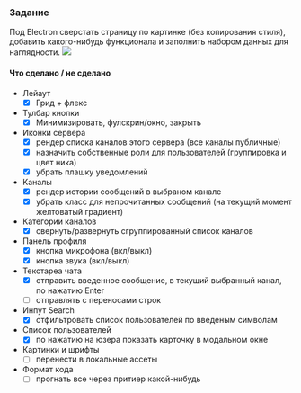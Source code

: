 ### Задание
Под Electron сверстать страницу по картинке (без копирования стиля), добавить какого-нибудь функционала и заполнить набором данных для наглядности.
![](https://cdn.lo4d.com/t/screenshot/discord.png)
#### Что сделано / не сделано
+ Лейаут
	- [x] Грид + флекс
+ Тулбар кнопки
	- [x] Минимизировать, фулскрин/окно, закрыть
+ Иконки сервера
	- [x] рендер списка каналов этого сервера (все каналы публичные)
	- [x] назначить собственные роли для пользователей (группировка и цвет ника)
	- [x] убрать плашку уведомлений
+ Каналы
	- [x] рендер истории сообщений в выбраном канале
	- [x] убрать класс для непрочитанных сообщений (на текущий момент желтоватый градиент)
+ Категории каналов
	- [x] свернуть/развернуть сгруппированный список каналов
+ Панель профиля
	- [x] кнопка микрофона (вкл/выкл)
	- [x] кнопка звука (вкл/выкл)
+ Текстареа чата
	- [x] отправить введенное сообщение, в текущий выбранный канал, по нажатию Enter
	- [ ] отправлять с переносами строк
+ Инпут Search
	- [x] отфильтровать список пользователей по введеным символам
+ Список пользователей
	- [x] по нажатию на юзера показать карточку в модальном окне
+ Картинки и шрифты
	- [ ] перенести в локальные ассеты
+ Формат кода
	- [ ] прогнать все через притиер какой-нибудь